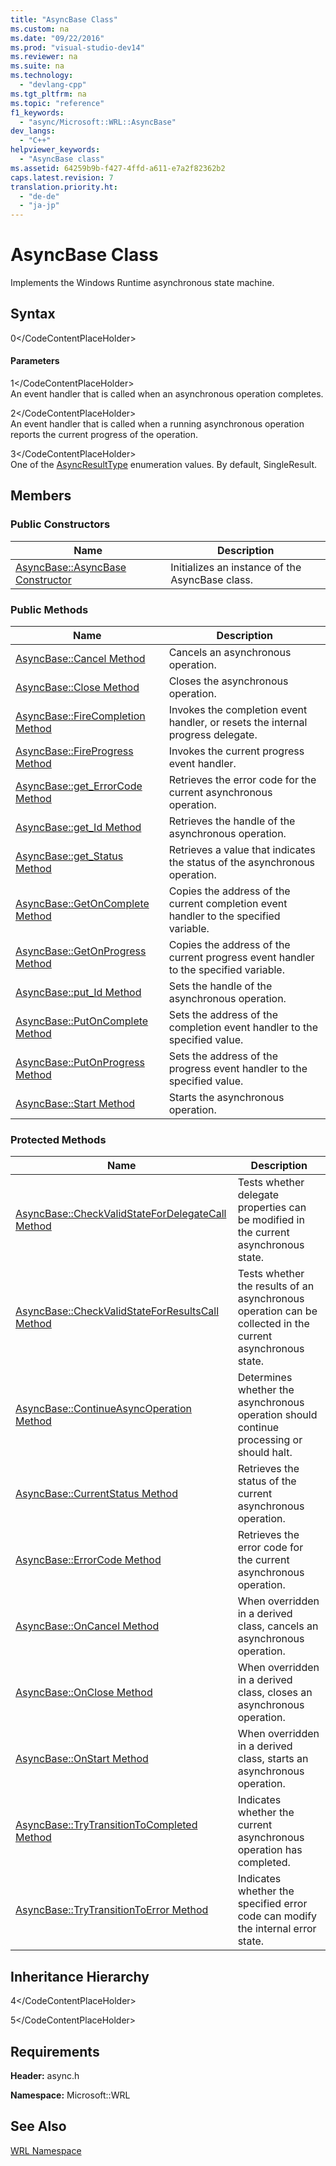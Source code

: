 ```yaml
---
title: "AsyncBase Class"
ms.custom: na
ms.date: "09/22/2016"
ms.prod: "visual-studio-dev14"
ms.reviewer: na
ms.suite: na
ms.technology: 
  - "devlang-cpp"
ms.tgt_pltfrm: na
ms.topic: "reference"
f1_keywords: 
  - "async/Microsoft::WRL::AsyncBase"
dev_langs: 
  - "C++"
helpviewer_keywords: 
  - "AsyncBase class"
ms.assetid: 64259b9b-f427-4ffd-a611-e7a2f82362b2
caps.latest.revision: 7
translation.priority.ht: 
  - "de-de"
  - "ja-jp"
---
```

# AsyncBase Class
Implements the Windows Runtime asynchronous state machine.  
  
## Syntax  
  
<CodeContentPlaceHolder>0\</CodeContentPlaceHolder>  
#### Parameters  
 <CodeContentPlaceHolder>1\</CodeContentPlaceHolder>  
 An event handler that is called when an asynchronous operation completes.  
  
 <CodeContentPlaceHolder>2\</CodeContentPlaceHolder>  
 An event handler that is called when a running asynchronous operation reports the current progress of the operation.  
  
 <CodeContentPlaceHolder>3\</CodeContentPlaceHolder>  
 One of the [AsyncResultType](../vs140/asyncresulttype-enumeration.md) enumeration values. By default, SingleResult.  
  
## Members  
  
### Public Constructors  
  
|Name|Description|  
|----------|-----------------|  
|[AsyncBase::AsyncBase Constructor](../vs140/asyncbase--asyncbase-constructor.md)|Initializes an instance of the AsyncBase class.|  
  
### Public Methods  
  
|Name|Description|  
|----------|-----------------|  
|[AsyncBase::Cancel Method](../vs140/asyncbase--cancel-method.md)|Cancels an asynchronous operation.|  
|[AsyncBase::Close Method](../vs140/asyncbase--close-method.md)|Closes the asynchronous operation.|  
|[AsyncBase::FireCompletion Method](../vs140/asyncbase--firecompletion-method.md)|Invokes the completion event handler, or resets the internal progress delegate.|  
|[AsyncBase::FireProgress Method](../vs140/asyncbase--fireprogress-method.md)|Invokes the current progress event handler.|  
|[AsyncBase::get_ErrorCode Method](../vs140/asyncbase--get_errorcode-method.md)|Retrieves the error code for the current asynchronous operation.|  
|[AsyncBase::get_Id Method](../vs140/asyncbase--get_id-method.md)|Retrieves the handle of the asynchronous operation.|  
|[AsyncBase::get_Status Method](../vs140/asyncbase--get_status-method.md)|Retrieves a value that indicates the status of the asynchronous operation.|  
|[AsyncBase::GetOnComplete Method](../vs140/asyncbase--getoncomplete-method.md)|Copies the address of the current completion event handler to the specified variable.|  
|[AsyncBase::GetOnProgress Method](../vs140/asyncbase--getonprogress-method.md)|Copies the address of the current progress event handler to the specified variable.|  
|[AsyncBase::put_Id Method](../vs140/asyncbase--put_id-method.md)|Sets the handle of the asynchronous operation.|  
|[AsyncBase::PutOnComplete Method](../vs140/asyncbase--putoncomplete-method.md)|Sets the address of the completion event handler to the specified value.|  
|[AsyncBase::PutOnProgress Method](../vs140/asyncbase--putonprogress-method.md)|Sets the address of the progress event handler to the specified value.|  
|[AsyncBase::Start Method](../vs140/asyncbase--start-method.md)|Starts the asynchronous operation.|  
  
### Protected Methods  
  
|Name|Description|  
|----------|-----------------|  
|[AsyncBase::CheckValidStateForDelegateCall Method](../vs140/asyncbase--checkvalidstatefordelegatecall-method.md)|Tests whether delegate properties can be modified in the current asynchronous state.|  
|[AsyncBase::CheckValidStateForResultsCall Method](../vs140/asyncbase--checkvalidstateforresultscall-method.md)|Tests whether the results of an asynchronous operation can be collected in the current asynchronous state.|  
|[AsyncBase::ContinueAsyncOperation Method](../vs140/asyncbase--continueasyncoperation-method.md)|Determines whether the asynchronous operation should continue processing or should halt.|  
|[AsyncBase::CurrentStatus Method](../vs140/asyncbase--currentstatus-method.md)|Retrieves the status of the current asynchronous operation.|  
|[AsyncBase::ErrorCode Method](../vs140/asyncbase--errorcode-method.md)|Retrieves the error code for the current asynchronous operation.|  
|[AsyncBase::OnCancel Method](../vs140/asyncbase--oncancel-method.md)|When overridden in a derived class, cancels an asynchronous operation.|  
|[AsyncBase::OnClose Method](../vs140/asyncbase--onclose-method.md)|When overridden in a derived class, closes an asynchronous operation.|  
|[AsyncBase::OnStart Method](../vs140/asyncbase--onstart-method.md)|When overridden in a derived class, starts an asynchronous operation.|  
|[AsyncBase::TryTransitionToCompleted Method](../vs140/asyncbase--trytransitiontocompleted-method.md)|Indicates whether the current asynchronous operation has completed.|  
|[AsyncBase::TryTransitionToError Method](../vs140/asyncbase--trytransitiontoerror-method.md)|Indicates whether the specified error code can modify the internal error state.|  
  
## Inheritance Hierarchy  
 <CodeContentPlaceHolder>4\</CodeContentPlaceHolder>  
  
 <CodeContentPlaceHolder>5\</CodeContentPlaceHolder>  
  
## Requirements  
 **Header:** async.h  
  
 **Namespace:** Microsoft::WRL  
  
## See Also  
 [WRL Namespace](../vs140/microsoft--wrl-namespace.md)